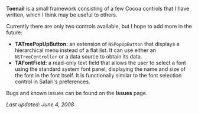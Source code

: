 **Toenail** is a small framework consisting of a few Cocoa controls that I have written, which I think may be useful to others.

Currently there are only two controls available, but I hope to add more in the future:

  * **TATreePopUpButton:** an extension of `NSPopUpButton` that displays a hierarchical menu instead of a flat list. It can use either an `NSTreeController` or a data source to obtain its data.
  * **TAFontField:** a read-only text field that allows the user to select a font using the standard system font panel, displaying the name and size of the font in the font itself. It is functionally similar to the font selection control in Safari's preferences.

Bugs and known issues can be found on the **Issues** page.

_Last updated: June 4, 2008_